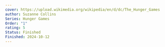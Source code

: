 ```yaml
---
cover: https://upload.wikimedia.org/wikipedia/en/d/dc/The_Hunger_Games.jpg
author: Suzanne Collins
Series: Hunger Games
Order: "1"
rating: 5
Status: Finished
Finished: 2024-10-12
---
```








